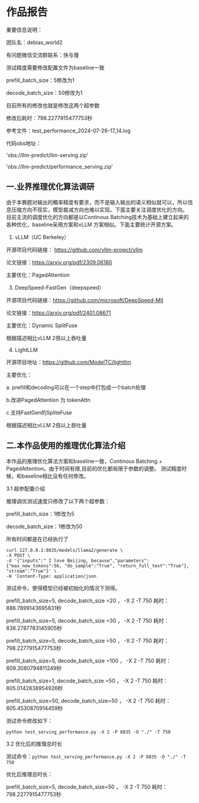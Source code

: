 # 作品报告

重要信息说明：

团队名：debias_world2

有问题微信交流群联系：快与慢

测试精度需要修改配置文件为baseline一致

prefill_batch_size：5修改为1

decode_batch_size：50修改为1

目前所有的修改也就是修改这两个超参数

修改后耗时：798.2277915477753秒

参考文件：test_performance_2024-07-26-17_14.log

代码obs地址：

'obs://llm-predict/llm-serving.zip'

'obs://llm-predict/performance_serving.zip'


## 一.业界推理优化算法调研

由于本赛题对输出的概率精度有要求，而不是输入输出的语义相似就可以，所以信息压缩方向不现实，模型裁减方向也难以实现。下面主要关注调度优化的方向。
目前主流的调度优化的方向都是以Continous Batching技术为基础上建立起来的各种优化，baseline采用方案和vLLM 方案相似。下面主要统计开源方案。

1. vLLM（UC Berkeley）

开源项目代码链接： https://github.com/vllm-project/vllm

论文链接：https://arxiv.org/pdf/2309.06180

主要优化：PagedAttention

3. DeepSpeed-FastGen（deepspeed）

开源项目代码链接：https://github.com/microsoft/DeepSpeed-MII

论文链接：https://arxiv.org/pdf/2401.08671

主要优化：Dynamic SplitFuse

根据描述相比vLLM 2倍以上吞吐量

4. LightLLM

开源项目地址：https://github.com/ModelTC/lightllm

主要优化：

a. prefill和decoding可以在一个step中打包成一个batch处理

b.改进PagedAttention 为 tokenAttn

c.支持FastGen的SpliteFuse

根据描述相比vLLM 2倍以上吞吐量

## 二.本作品使用的推理优化算法介绍

本作品的推理优化算法方案和baseline一致，Continous Batching + PagedAttention。由于时间有限,目前的优化都局限于参数的调整。
测试精度时候，和baseline相比没有任何修改。

3.1 超参配置介绍

推理调优测试速度只修改了以下两个超参数：

prefill_batch_size：1修改为5

decode_batch_size：1修改为50

所有时间都是在已经执行了
```
curl 127.0.0.1:8835/models/llama2/generate \
-X POST \
-d '{"inputs":" I love Beijing, because","parameters":{"max_new_tokens":56, "do_sample":"True", "return_full_text":"True"}, "stream":"True"}' \
-H 'Content-Type: application/json
```

测试命令，使得模型已经被初始化的情况下测得。

prefill_batch_size=5, decode_batch_size =20 ， -X 2 -T 750  耗时：886.7899143695831秒

prefill_batch_size=5, decode_batch_size =30 ， -X 2 -T 750  耗时：838.2787783145905秒

prefill_batch_size=5, decode_batch_size =50 ， -X 2 -T 750  耗时：798.2277915477753秒

prefill_batch_size=5, decode_batch_size =100 ， -X 2 -T 750  耗时：809.3080794811249秒

prefill_batch_size=1, decode_batch_size =50 ， -X 2 -T 750  耗时：805.0142838954926秒

prefill_batch_size=50, decode_batch_size=50 ， -X 2 -T 750  耗时：805.4530870914459秒


测试命令修改如下：
```
python test_serving_performance.py -X 2 -P 8835 -O "./" -T 750
```

3.2 优化后的推理总时长

测试命令：`python test_serving_performance.py -X 2 -P 8835 -O "./" -T 750`

优化后推理总时长：

prefill_batch_size=5,  decode_batch_size=50 ， -X 2 -T 750  耗时：798.2277915477753秒


